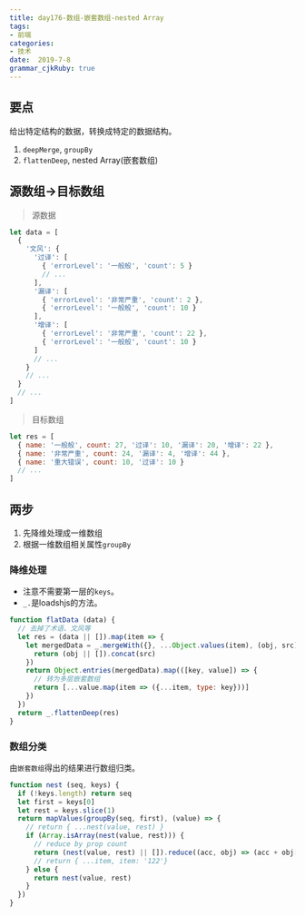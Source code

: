 ```yaml
---
title: day176-数组-嵌套数组-nested Array
tags: 
- 前端
categories: 
- 技术
date:  2019-7-8
grammar_cjkRuby: true
---
```

## 要点

给出特定结构的数据，转换成特定的数据结构。
1. `deepMerge`, `groupBy`
2. `flattenDeep`, nested Array(嵌套数组)
<!--more-->

## 源数组->目标数组

> 源数据
```js
let data = [
  {
    '文风': {
      '过译': [
        { 'errorLevel': '一般般', 'count': 5 }
        // ...
      ],
      '漏译': [
        { 'errorLevel': '非常严重', 'count': 2 },
        { 'errorLevel': '一般般', 'count': 10 }
      ],
      '增译': [
        { 'errorLevel': '非常严重', 'count': 22 },
        { 'errorLevel': '一般般', 'count': 10 }
      ]
      // ...
    }
    // ...
  }
  // ...
]
```
> 目标数组
```js
let res = [
  { name: '一般般', count: 27, '过译': 10, '漏译': 20, '增译': 22 },
  { name: '非常严重', count: 24, '漏译': 4, '增译': 44 },
  { name: '重大错误', count: 10, '过译': 10 }
  // ...
]
```

## 两步

1. 先降维处理成一维数组
2. 根据一维数组相关属性`groupBy`

### 降维处理
+ 注意不需要第一层的`keys`。
+ `_.`是loadshjs的方法。

```js
function flatData (data) {
  // 去掉了术语、文风等
  let res = (data || []).map(item => {
    let mergedData = _.mergeWith({}, ...Object.values(item), (obj, src) => {
      return (obj || []).concat(src)
    })
    return Object.entries(mergedData).map(([key, value]) => {
      // 转为多层嵌套数组
      return [...value.map(item => ({...item, type: key}))]
    })
  })
  return _.flattenDeep(res)
}
```

### 数组分类
由`嵌套数组`得出的结果进行数组归类。
```js
function nest (seq, keys) {
  if (!keys.length) return seq
  let first = keys[0]
  let rest = keys.slice(1)
  return mapValues(groupBy(seq, first), (value) => {
    // return { ...nest(value, rest) }
    if (Array.isArray(nest(value, rest))) {
      // reduce by prop count
      return (nest(value, rest) || []).reduce((acc, obj) => (acc + obj['count']), 0)
      // return { ...item, item: '122'}
    } else {
      return nest(value, rest)
    }
  })
}
```
